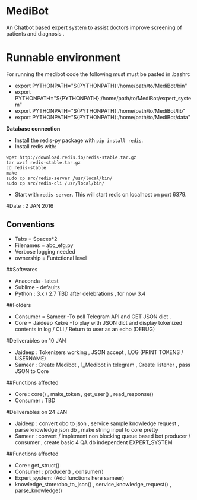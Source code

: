 # MediBot
An Chatbot based expert system to assist doctors improve screening of patients and diagnosis . 

# Runnable environment
For running the medibot code the following must must be pasted in .bashrc

* export PYTHONPATH="${PYTHONPATH}:/home/path/to/MediBot/bin"
* export PYTHONPATH="${PYTHONPATH}:/home/path/to/MediBot/expert_system"
* export PYTHONPATH="${PYTHONPATH}:/home/path/to/MediBot/lib"
* export PYTHONPATH="${PYTHONPATH}:/home/path/to/MediBot/data"

**Database connection**

* Install the redis-py package with `pip install redis`.
* Install redis with:
```
wget http://download.redis.io/redis-stable.tar.gz
tar xvzf redis-stable.tar.gz
cd redis-stable
make
sudo cp src/redis-server /usr/local/bin/
sudo cp src/redis-cli /usr/local/bin/
```
* Start with `redis-server`. This will start redis on localhost on port 6379.

#Date : 2 JAN 2016
## Conventions

* Tabs = Spaces*2 
* Filenames = abc_efg.py
* Verbose logging needed 
* ownership = Funtctional level

##Softwares 
* Anaconda - latest 
* Sublime - defaults 
* Python : 3.x / 2.7 TBD after delebrations , for now 3.4 



##Folders 
* Consumer = Sameer
  -To poll Telegram API and GET JSON dict .
* Core = Jaideep Kekre 
  -To play with JSON dict and display tokenized contents in log / CLI / Return to user as an echo (DEBUG)

#Deliverables on 10 JAN 
* Jaideep : Tokenizers working , JSON accept , LOG (PRINT TOKENS / USERNAME)
* Sameer : Create Medibot , 1_Medibot in telegram , Create listener , pass JSON to Core 

##Functions affected
* Core : core() , make_token , get_user() , read_response() 
* Consumer : TBD 

#Deliverables on 24 JAN 
* Jaideep : convert obo to json , service sample knowledge request , parse knowledge json db , make string input to core pretty
* Sameer : convert / implement non blocking queue based bot producer / consumer , create basic 4 QA db independent EXPERT_SYSTEM 

##Functions affected
* Core :  get_struct()
* Consumer : producer() , consumer()
* Expert_system: (Add functions here sameer)
* knowledge_store:obo_to_json() , service_knowledge_request() , parse_knowledge()


